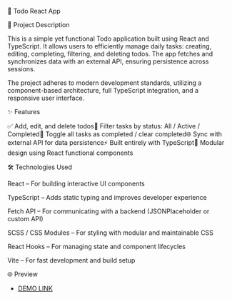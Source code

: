 📝 Todo React App

📖 Project Description

This is a simple yet functional Todo application built using React and TypeScript. It allows users to efficiently manage daily tasks: creating, editing, completing, filtering, and deleting todos. The app fetches and synchronizes data with an external API, ensuring persistence across sessions.

The project adheres to modern development standards, utilizing a component-based architecture, full TypeScript integration, and a responsive user interface.

✨ Features

✅ Add, edit, and delete todos📌 Filter tasks by status: All / Active / Completed🔄 Toggle all tasks as completed / clear completed🌐 Sync with external API for data persistence⚡ Built entirely with TypeScript🧩 Modular design using React functional components

🛠️ Technologies Used

React – For building interactive UI components

TypeScript – Adds static typing and improves developer experience

Fetch API – For communicating with a backend (JSONPlaceholder or custom API)

SCSS / CSS Modules – For styling with modular and maintainable CSS

React Hooks – For managing state and component lifecycles

Vite – For fast development and build setup

🌐 Preview
- [DEMO LINK](https://ansofidev.github.io/ToDo/)
